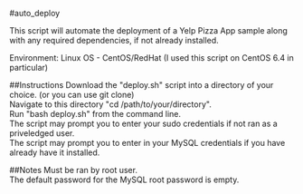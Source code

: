 #auto_deploy

This script will automate the deployment of a Yelp Pizza App sample along with any required dependencies, if not already installed.

Environment: Linux OS - CentOS/RedHat (I used this script on CentOS 6.4 in particular)

##Instructions 
Download the "deploy.sh" script into a directory of your choice. (or you can use git clone) <br /> 
Navigate to this directory "cd /path/to/your/directory". <br /> 
Run "bash deploy.sh" from the command line. <br />
The script may prompt you to enter your sudo credentials if not ran as a priveledged user. <br />
The script may prompt you to enter in your MySQL credentials if you have already have it installed. <br />

##Notes 
Must be ran by root user. <br />
The default password for the MySQL root password is empty. <br />

